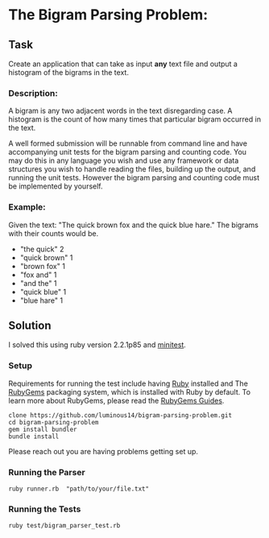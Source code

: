 # The Bigram Parsing Problem:

## Task 
Create an application that can take as input **any** text file and output a
histogram of the bigrams in the text.

### Description:
A bigram is any two adjacent words in the text disregarding case. A histogram is
the count of how many times that particular bigram occurred in the text.

A well formed submission will be runnable from command line and have
accompanying unit tests for the bigram parsing and counting code. You may do
this in any language you wish and use any framework or data structures you wish
to handle reading the files, building up the output, and running the unit tests.
However the bigram parsing and counting code must be implemented by yourself.

### Example:
Given the text: "The quick brown fox and the quick blue hare." The bigrams with
their counts would be.

* "the quick" 2
* "quick brown" 1
* "brown fox" 1
* "fox and" 1
* "and the" 1
* "quick blue" 1
* "blue hare" 1


## Solution
I solved this using ruby version 2.2.1p85 and [minitest](https://github.com/seattlerb/minitest).

### Setup
Requirements for running the test include having [Ruby](https://www.ruby-lang.org/en/downloads/) installed and The [RubyGems](https://rubygems.org/)
packaging system, which is installed with Ruby by default. To learn more about
RubyGems, please read the [RubyGems Guides](http://guides.rubygems.org/).

~~~~
clone https://github.com/luminous14/bigram-parsing-problem.git
cd bigram-parsing-problem
gem install bundler
bundle install
~~~~

Please reach out you are having problems getting set up.

### Running the Parser
`ruby runner.rb  "path/to/your/file.txt"`
### Running the Tests
`ruby test/bigram_parser_test.rb`
